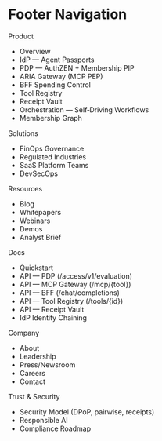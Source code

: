 # Footer Navigation

Product
- Overview
- IdP — Agent Passports
- PDP — AuthZEN + Membership PIP
- ARIA Gateway (MCP PEP)
- BFF Spending Control
- Tool Registry
- Receipt Vault
- Orchestration — Self‑Driving Workflows
- Membership Graph

Solutions
- FinOps Governance
- Regulated Industries
- SaaS Platform Teams
- DevSecOps

Resources
- Blog
- Whitepapers
- Webinars
- Demos
- Analyst Brief

Docs
- Quickstart
- API — PDP (/access/v1/evaluation)
- API — MCP Gateway (/mcp/{tool})
- API — BFF (/chat/completions)
- API — Tool Registry (/tools/{id})
- API — Receipt Vault
- IdP Identity Chaining

Company
- About
- Leadership
- Press/Newsroom
- Careers
- Contact

Trust & Security
- Security Model (DPoP, pairwise, receipts)
- Responsible AI
- Compliance Roadmap
